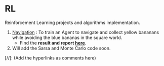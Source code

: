 # RL
Reinforcement Learning projects and algorithms implementation.

1. [Navigation][banana] : To train an Agent to navigate and collect yellow bananans while avoiding the blue bananas in the square world.
   - Find the **result and report [here][banana report]**.
2. Will add the Sarsa and Monte Carlo code soon.

[//]: (Add the hyperlinks as comments here)

[banana]:<https://github.com/patelamalk/RL/tree/master/Navigation>
[banana report]:<https://github.com/patelamalk/RL/blob/master/Navigation/Report.md>
